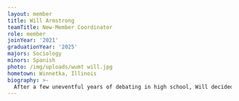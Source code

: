 ```yaml
---
layout: member
title: Will Armstrong
teamTitle: New-Member Coordinator
role: member
joinYear: '2021'
graduationYear: '2025'
majors: Sociology
minors: Spanish
photo: /img/uploads/wumt will.jpg
hometown: Winnetka, Illinois
biography: >-
  After a few uneventful years of debating in high school, Will decided to try out for Mock Trial in college because the people seemed really nice. What he found on WUMT was a family, as well as a very real passion for being a fake lawyer. When he's not doing mock, you can find Will listening to music, writing poetry, or promoting his album <i>Gravity</i> (which is out now on all streaming services).
---
```


